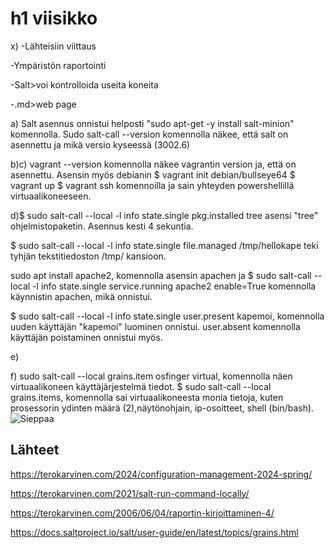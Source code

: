 # h1 viisikko

x) -Lähteisiin viittaus

-Ympäristön raportointi

-Salt>voi kontrolloida useita koneita

-.md>web page

a) Salt asennus onnistui helposti  "sudo apt-get -y install salt-minion" komennolla. Sudo salt-call --version komennolla näkee, että salt on asennettu ja mikä versio kyseessä (3002.6)

b)c) vagrant --version komennolla näkee vagrantin version ja, että on asennettu. Asensin myös debianin $ vagrant init debian/bullseye64 $ vagrant up $ vagrant ssh komennoilla ja sain yhteyden powershellillä virtuaalikoneeseen.

d)$ sudo salt-call --local -l info state.single pkg.installed tree asensi "tree" ohjelmistopaketin. Asennus kesti 4 sekuntia. 

$ sudo salt-call --local -l info state.single file.managed /tmp/hellokape teki tyhjän tekstitiedoston /tmp/ kansioon.

sudo apt install apache2, komennolla asensin apachen ja $ sudo salt-call --local -l info state.single service.running apache2 enable=True komennolla käynnistin apachen, mikä onnistui.

$ sudo salt-call --local -l info state.single user.present kapemoi, komennolla uuden käyttäjän "kapemoi" luominen onnistui. user.absent komennolla käyttäjän poistaminen onnistui myös.

e) 

f) sudo salt-call --local grains.item osfinger virtual, komennolla näen virtuaalikoneen käyttäjärjestelmä tiedot. $ sudo salt-call --local grains.items, komennolla sai virtuaalikoneesta monia tietoja, kuten prosessorin ydinten määrä (2),näytönohjain, ip-osoitteet, shell (bin/bash).
![Sieppaa](https://github.com/Kapelul/palvelin-course/assets/165004665/6ff5ca14-6974-4f86-9572-72508ffee84c)

## Lähteet
https://terokarvinen.com/2024/configuration-management-2024-spring/

https://terokarvinen.com/2021/salt-run-command-locally/

https://terokarvinen.com/2006/06/04/raportin-kirjoittaminen-4/

https://docs.saltproject.io/salt/user-guide/en/latest/topics/grains.html
